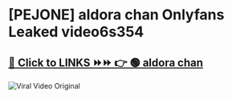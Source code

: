 
 # [PEJONE] aldora chan Onlyfans Leaked video6s354

## <h2><a href="https://clipsfans.com/aldora_chan&ref=git">🔗 Click to LINKS ⏩⏩ 👉 🟢 aldora chan </a></h2>

<a href="https://clipsfans.com/aldora_chan&ref=git" rel="nofollow" data-target="animated-image.originalLink"><img src="https://i.ibb.co.com/xMMVF88/686577567.gif" alt="Viral Video Original" style="max-width: 100%; display: inline-block;" data-target="animated-image.originalImage"></a>

